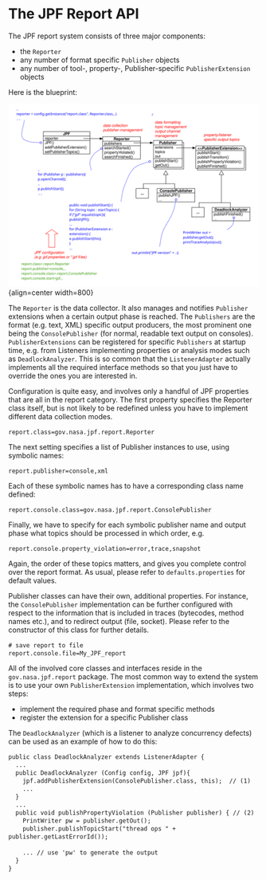 # The JPF Report API #
The JPF report system consists of three major components: 

  - the `Reporter`
  - any number of format specific `Publisher` objects
  - any number of tool-, property-, Publisher-specific `PublisherExtension` objects

Here is the blueprint:

![Figure: JPF Report System](https://github.com/javapathfinder/jpf-core/blob/master/docs/graphics/report.svg){align=center width=800}

The `Reporter` is the data collector. It also manages and notifies `Publisher` extensions when a certain output phase is reached. The `Publishers` are the format (e.g. text, XML) specific output producers, the most prominent one being the `ConsolePublisher` (for normal, readable text output on consoles). `PublisherExtensions` can be registered for specific `Publishers` at startup time, e.g. from Listeners implementing properties or analysis modes such as `DeadlockAnalyzer`. This is so common that the `ListenerAdapter` actually implements all the required interface methods so that you just have to override the ones you are interested in.

Configuration is quite easy, and involves only a handful of JPF properties that are all in the report category. The first property specifies the Reporter class itself, but is not likely to be redefined unless you have to implement different data collection modes.

~~~~~~~~ {.bash}
report.class=gov.nasa.jpf.report.Reporter
~~~~~~~~

The next setting specifies a list of Publisher instances to use, using symbolic names:

~~~~~~~~ {.bash}
report.publisher=console,xml
~~~~~~~~

Each of these symbolic names has to have a corresponding class name defined:

~~~~~~~~ {.bash}
report.console.class=gov.nasa.jpf.report.ConsolePublisher
~~~~~~~~

Finally, we have to specify for each symbolic publisher name and output phase what topics should be processed in which order, e.g.

~~~~~~~~ {.bash}
report.console.property_violation=error,trace,snapshot
~~~~~~~~

Again, the order of these topics matters, and gives you complete control over the report format. As usual, please refer to `defaults.properties` for default values.

Publisher classes can have their own, additional properties. For instance, the `ConsolePublisher` implementation can be further configured with respect to the information that is included in traces (bytecodes, method names etc.), and to redirect output (file, socket). Please refer to the constructor of this class for further details.

~~~~~~~~ {.bash}
# save report to file
report.console.file=My_JPF_report
~~~~~~~~

All of the involved core classes and interfaces reside in the `gov.nasa.jpf.report` package. The most common way to extend the system is to use your own `PublisherExtension` implementation, which involves two steps:

  - implement the required phase and format specific methods
  - register the extension for a specific Publisher class


The `DeadlockAnalyzer` (which is a listener to analyze concurrency defects) can be used as an example of how to do this:

~~~~~~~~ {.java}
public class DeadlockAnalyzer extends ListenerAdapter {
  ...
  public DeadlockAnalyzer (Config config, JPF jpf){
    jpf.addPublisherExtension(ConsolePublisher.class, this);  // (1)
    ...
  }
  ...
  public void publishPropertyViolation (Publisher publisher) { // (2)
    PrintWriter pw = publisher.getOut();
    publisher.publishTopicStart("thread ops " + publisher.getLastErrorId());
    
    ... // use 'pw' to generate the output
  }
}
~~~~~~~~
